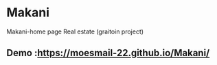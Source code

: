 # Makani
Makani-home page Real estate (graitoin project) 
## Demo :https://moesmail-22.github.io/Makani/
